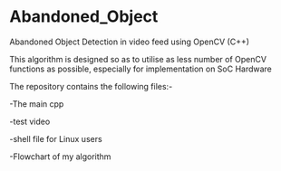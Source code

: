 # Abandoned_Object
Abandoned Object Detection in video feed using OpenCV (C++)

This algorithm is designed so as to utilise as less number of OpenCV functions as possible, especially for implementation on SoC Hardware

The repository contains the following files:-

-The main cpp

-test video

-shell file for Linux users

-Flowchart of my algorithm
